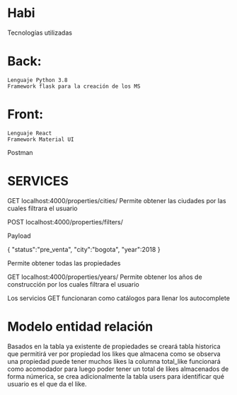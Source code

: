 # Habi

Tecnologías utilizadas

# Back: 
	Lenguaje Python 3.8
	Framework flask para la creación de los MS
# Front:
	Lenguaje React
	Framework Material UI
Postman

# SERVICES

GET localhost:4000/properties/cities/
Permite obtener las ciudades por las cuales filtrara el usuario

POST localhost:4000/properties/filters/

Payload

{
   "status":"pre_venta",
   "city":"bogota",
   "year":2018
}

Permite obtener todas las propiedades

GET localhost:4000/properties/years/
Permite obtener los años de construcción por los cuales filtrara el usuario

Los servicios GET funcionaran como catálogos para llenar los autocomplete


# Modelo entidad relación

Basados en la tabla ya existente de propiedades se creará tabla historica que permitirá ver por propiedad los likes que almacena como se observa una propiedad puede tener muchos likes la columna total_like funcionará como acomodador para luego poder tener un total de likes almacenados de forma númerica, se crea adicionalmente la tabla users para identificar qué usuario es el que da el like.
